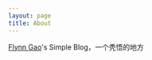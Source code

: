 ```yaml
---
layout: page
title: About
---
```


[Flynn Gao](http://flynngao.github.io/about)'s Simple Blog，一个秃悟的地方

